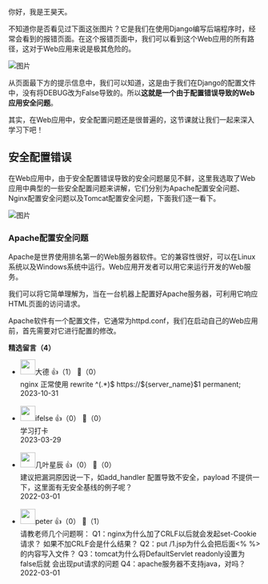 你好，我是王昊天。

不知道你是否看见过下面这张图片？它是我们在使用Django编写后端程序时，经常会看到的报错页面。在这个报错页面中，我们可以看到这个Web应用的所有路径，这对于Web应用来说是极其危险的。

![图片](https://static001.geekbang.org/resource/image/29/03/2944a63eaa107628f0f44b38db517c03.png?wh=1920x1082)

从页面最下方的提示信息中，我们可以知道，这是由于我们在Django的配置文件中，没有将DEBUG改为False导致的。所以**这就是一个由于配置错误导致的Web应用安全问题**。

其实，在Web应用中，安全配置问题还是很普遍的，这节课就让我们一起来深入学习下吧！

## 安全配置错误

在Web应用中，由于安全配置错误导致的安全问题屡见不鲜，这里我选取了Web应用中典型的一些安全配置问题来讲解，它们分别为Apache配置安全问题、Nginx配置安全问题以及Tomcat配置安全问题，下面我们逐一看下。

![图片](https://static001.geekbang.org/resource/image/b9/b0/b94ffbc2248005978049649a54c961b0.jpg?wh=1738x644)

### Apache配置安全问题

Apache是世界使用排名第一的Web服务器软件。它的兼容性很好，可以在Linux系统以及Windows系统中运行。Web应用开发者可以用它来运行开发的Web服务。

我们可以将它简单理解为，当在一台机器上配置好Apache服务器，可利用它响应HTML页面的访问请求。

Apache软件有一个配置文件，它通常为httpd.conf，我们在启动自己的Web应用前，首先需要对它进行配置的修改。
<div><strong>精选留言（4）</strong></div><ul>
<li><img src="https://static001.geekbang.org/account/avatar/00/12/82/52/aa4e9349.jpg" width="30px"><span>大德</span> 👍（1） 💬（0）<div>nginx 正常使用  rewrite ^(.*)$ https:&#47;&#47;${server_name}$1 permanent;</div>2023-10-31</li><br/><li><img src="https://static001.geekbang.org/account/avatar/00/26/eb/d7/90391376.jpg" width="30px"><span>ifelse</span> 👍（0） 💬（0）<div>学习打卡</div>2023-03-29</li><br/><li><img src="https://static001.geekbang.org/account/avatar/00/11/7a/8e/934cbcbc.jpg" width="30px"><span>几叶星辰</span> 👍（0） 💬（0）<div>建议把漏洞原因说一下，如add_handler 配置导致不安全，payload 不提供一下，这里面有无安全基线的例子呢？</div>2022-03-01</li><br/><li><img src="https://static001.geekbang.org/account/avatar/00/10/25/87/f3a69d1b.jpg" width="30px"><span>peter</span> 👍（0） 💬（1）<div>请教老师几个问题啊：
Q1：nginx为什么加了CRLF以后就会发起set-Cookie请求？
        如果不加CRLF会是什么结果？
Q2：put &#47;1.jsp为什么会把后面&lt;% %&gt;的内容写入文件？
Q3：tomcat为什么将DefaultServlet readonly设置为false后就
        会出现put请求的问题
Q4：apache服务器不支持java，对吗？</div>2022-03-01</li><br/>
</ul>